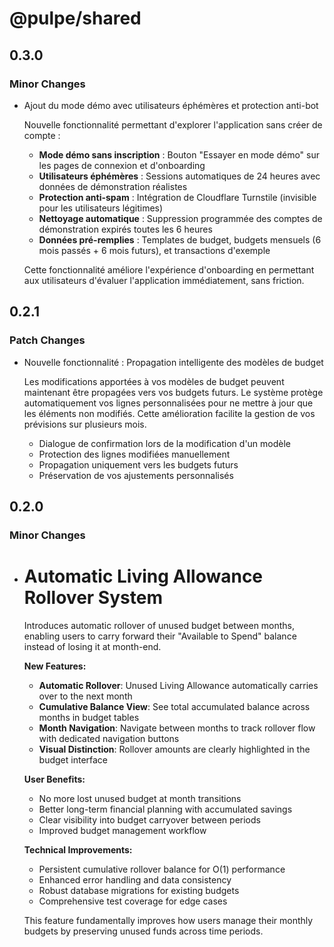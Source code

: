 # @pulpe/shared

## 0.3.0

### Minor Changes

- Ajout du mode démo avec utilisateurs éphémères et protection anti-bot

  Nouvelle fonctionnalité permettant d'explorer l'application sans créer de compte :
  - **Mode démo sans inscription** : Bouton "Essayer en mode démo" sur les pages de connexion et d'onboarding
  - **Utilisateurs éphémères** : Sessions automatiques de 24 heures avec données de démonstration réalistes
  - **Protection anti-spam** : Intégration de Cloudflare Turnstile (invisible pour les utilisateurs légitimes)
  - **Nettoyage automatique** : Suppression programmée des comptes de démonstration expirés toutes les 6 heures
  - **Données pré-remplies** : Templates de budget, budgets mensuels (6 mois passés + 6 mois futurs), et transactions d'exemple

  Cette fonctionnalité améliore l'expérience d'onboarding en permettant aux utilisateurs d'évaluer l'application immédiatement, sans friction.

## 0.2.1

### Patch Changes

- Nouvelle fonctionnalité : Propagation intelligente des modèles de budget

  Les modifications apportées à vos modèles de budget peuvent maintenant être propagées vers vos budgets futurs. Le système protège automatiquement vos lignes personnalisées pour ne mettre à jour que les éléments non modifiés. Cette amélioration facilite la gestion de vos prévisions sur plusieurs mois.
  - Dialogue de confirmation lors de la modification d'un modèle
  - Protection des lignes modifiées manuellement
  - Propagation uniquement vers les budgets futurs
  - Préservation de vos ajustements personnalisés

## 0.2.0

### Minor Changes

- # Automatic Living Allowance Rollover System

  Introduces automatic rollover of unused budget between months, enabling users to carry forward their "Available to Spend" balance instead of losing it at month-end.

  **New Features:**
  - **Automatic Rollover**: Unused Living Allowance automatically carries over to the next month
  - **Cumulative Balance View**: See total accumulated balance across months in budget tables
  - **Month Navigation**: Navigate between months to track rollover flow with dedicated navigation buttons
  - **Visual Distinction**: Rollover amounts are clearly highlighted in the budget interface

  **User Benefits:**
  - No more lost unused budget at month transitions
  - Better long-term financial planning with accumulated savings
  - Clear visibility into budget carryover between periods
  - Improved budget management workflow

  **Technical Improvements:**
  - Persistent cumulative rollover balance for O(1) performance
  - Enhanced error handling and data consistency
  - Robust database migrations for existing budgets
  - Comprehensive test coverage for edge cases

  This feature fundamentally improves how users manage their monthly budgets by preserving unused funds across time periods.
